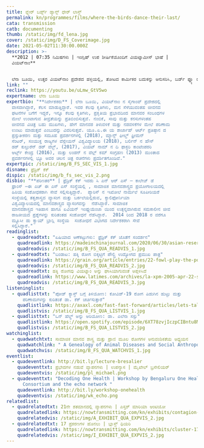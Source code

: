 ```yaml
---
title: ವ್ಹೇರ್ ಬರ್ಡ್ಸ್‌ ಡ್ಯಾನ್ಸ್‌ ಧೇರ್‌ ಲಾಸ್ಟ್‌
permalink: kn/programmes/films/where-the-birds-dance-their-last/
cata: transmission
catb: documenting
thumb: /static/img/fd_lena.jpg
cover: /static/img/D_FS_Coverimage.jpg
date: 2021-05-02T11:30:00.000Z
description: >-
  **2012 | 07:35 ನಿಮಿಷಗಳು | ಇಂಗ್ಲಿಷ್‌ ಉಪ ಶೀರ್ಷಿಕೆಯೊಂದಿಗೆ ವಿಯಟ್ನಾಮೀಸ್‌ ಭಾಷೆ |
  ವಿಯಟ್‌ನಾಂ‌**


  ಲೆನಾ ಬೂಯಿ, ಉತ್ತರ ವಿಯಟ್‌ನಾಂ ಪ್ರದೇಶದ ಹಳ್ಳಿಯಲ್ಲಿ, ತೋಟದ ಕಾರ್ಮಿಕರ ಬದುಕನ್ನು ಅನುಸರಿಸಿ, ಬರ್ಡ್‌ ಫ್ಲ್ಯೂ ರೋಗವನ್ನು ಕುರಿತಂತೆ ಪ್ರಮುಖ ಅಂಶಗಳನ್ನು ತೆರೆಯ ಮೇಲೆ ತಂದಿದ್ದಾರೆ. ಈ ಕಾರ್ಮಿಕರು, ಬಾತುಕೋಳಿಯ ಪುಕ್ಕಗಳನ್ನು ಬೇರ್ಪಡಿಸಿ, ಚೀನಾ ದೇಶಕ್ಕೆ ರಫ್ತು ಮಾಡುತ್ತಾರೆ. 2005 ರಲ್ಲಿ, ಬರ್ಡ್‌ ಫ್ಲ್ಯೂ ರೋಗವು, ಪಿಡುಗಿನ ರೂಪ ತಾಳಿ ಎಲ್ಲ ಕಡೆ ಹರಡಿದಾಗ, ಚೀನಾ ದೇಶವು ಬಾತುಕೋಳಿಯ ಪುಕ್ಕಗಳ ಆಮದನ್ನು ರದ್ದು ಪಡಿಸುತ್ತದೆ. ಈ ಪ್ರಕರಣದಿಂದಾಗಿ, ತೋಟದ ಕಾರ್ಮಿಕರು ಏನೆಲ್ಲಾ ಕಷ್ಟಗಳಿಗೆ ಗುರಿಯಾಗುತ್ತಾರೆ ಎಂಬುದನ್ನು, ಈ ಚಲನ ಚಿತ್ರದ ಮೂಲಕ, ಚಿತ್ರ ನಿರ್ದೇಶಕರು ಬೆಳಕಿಗೆ ತಂದಿದ್ದಾರೆ. ಪ್ರಾಣಿ ಪಕ್ಷಿಗಳನ್ನು ಮತ್ತು ಅವುಗಳಿಂದ ಉತ್ಪಾದಿಸಿದ ಪದಾರ್ಥಗಳನ್ನು, ಆಹಾರವಾಗಿ ಸೇವಿಸುವುದರಿಂದ ಸಂಭವಿಸುವ ಪರಿಣಾಮಗಳು, ಗ್ರಾಮೀಣ ಭೂ-ಪ್ರದೇಶಗಳ ಬದಲಾವಣೆಗಳು ಹಾಗೂ ಅನಾರೋಗ್ಯದ ಅಂಶವನ್ನೂ ಮೀರಿ ರೋಗಗಳಿಂದಾಗಿ ಮಾನವರ ಮೇಲೆ ಉಂಟಾಗುವ ಪ್ರಭಾವಗಳು, ಮುಂತಾದ ಹಲವು ವಿಷಯಗಳನ್ನು, ‘ವ್ಹೇರ್ ಬರ್ಡ್ಸ್‌ ಡ್ಯಾನ್ಸ್‌ ಧೇರ್‌ ಲಾಸ್ಟ್‌‌ʼ, ಚಿತ್ರವು, ಪ್ರತಿಬಿಂಬಿಸುತ್ತದೆ.
link: ""
reclink: https://youtu.be/uLmw_GtV5wo
expertname: ಲೆನಾ ಬೂಯಿ
expertbio: "**ನಿರ್ದೇಶಕರು** | ಲೆನಾ ಬೂಯಿ, ವಿಯಟ್‌ನಾಂ ನ ಸೈಗಾಂವ್‌ ಪ್ರದೇಶದಲ್ಲಿ
  ವಾಸವಾಗಿದ್ದಾರೆ, ಕೆಲಸ ಮಾಡುತ್ತಿದ್ದಾರೆ. ಇವರ ಕೆಲವು ಕೃತಿಗಳು, ಮನ ಸೆಳೆಯುವಂತಹ ಜೀವನದ
  ಘಟನೆಗಳ ಬಗೆಗೆ ಇದ್ದರೆ, ಇನ್ನೂ ಕೆಲವು ಕೃತಿಗಳು, ಪ್ರಕೃತಿಯ ಪ್ರಭಾವದಿಂದ ಮಾನವರ ಸಂಬಂಧಗಳ
  ಮೇಲೆ ಉಂಟಾಗುವ ತೀವ್ರತೆಯನ್ನು ಪ್ರತಿಬಿಂಬಿಸುತ್ತವೆ. ನಂಬಿಕೆ, ಸಾವು ಮತ್ತು ಕನಸುಗಳಂತಹ
  ಜೀವನದ ವಿಚಿತ್ರ ಬಹು ಮುಖಗಳು, ಹೇಗೆ ಮಾನವರ ತಿಳುವಳಿಕೆ ಮತ್ತು ನಡವಳಿಕೆಗಳ ಮೇಲೆ ಪರಿಣಾಮ
  ಉಂಟು ಮಾಡುತ್ತವೆ ಎಂಬುದನ್ನು ವಿವರಿಸುತ್ತವೆ. ಯೂ.ಏ.ಈ ಯ ಶಾರ್ಜಾಹ್‌ ಆರ್ಟ್‌ ಪ್ರತಿಷ್ಠಾನ ದ
  ಪ್ರಸ್ತುತೀಕರಣ ಮತ್ತು ಸಮೂಹ ಪ್ರದರ್ಶನಗಳಲ್ಲಿ (2018), ಮ್ಯಾನ್ಸ್‌ ಫೀಲ್ಡ್‌ ಫ್ರೀಮನ್‌
  ಸೆಂಟರ್‌, ಸಂಯುಕ್ತ ರಾಜ್ಯಗಳ ವೆಸ್ಲೇಯನ್‌ ವಿಶ್ವವಿದ್ಯಾಲಯ (2018), ಬರ್ಲಿನ್‌ ನ ಹೌಸ್‌
  ಡರ್‌ ಕುಲ್ಟುರೆನ್‌ ಡರ್‌ ವೆಲ್ಟ್‌, (2017), ವಿಯಟ್‌ ನಾಮ್‌ ನ ದಿ ಫಾಕ್ಟರಿ ಕಾಂಟೆಂಪರರಿ
  ಆರ್ಟ್ಸ್‌ ಕೇಂದ್ರ (2016), ಮತ್ತು ಲಂಡನ್‌ ನ ವೆಲ್ಲ್‌ ಕಮ್‌ ಸಂಗ್ರಹಣ (2013) ಮುಂತಾದ
  ಪ್ರದರ್ಶನಗಳಲ್ಲಿ ಭ್ಯೂ ಅವರ ಚಲನ ಚಿತ್ರ ರಚನೆಗಳು ಪ್ರದರ್ಶಿತಗೊಂಡಿವೆ."
expertpic: /static/img/B_FS_SEC_VIS_1.jpg
disname: ಫ್ರೆಡ್ರಿಕ್‌ ಕೆಕ್‌
dispic: /static/img/b_fs_sec_vis_2.png
disbio: "**ಪರಿಣತರ** | ಫ್ರೆಡ್ರಿಕ್‌ ಕೆಕ್‌ ಇವರು ಸಿ ಎನ್‌ ಆರ್‌ ಎಸ್‌ – ಕಾಲೇಜ್‌ ಡೆ
  ಫ್ರಾಂಸ್‌ –ಈ ಎಚ್‌ ಈ ಎಸ್‌ ಎಸ್‌ ಸಂಸ್ಥೆಯಲ್ಲಿ , ಸಾಮಾಜಿಕ ಮಾನವಶಾಸ್ತ್ರದ ಪ್ರಯೋಗಾಲಯದಲ್ಲಿ
  ಹಿರಿಯ ಸಂಶೋಧಕರಾಗಿ ಸೇವೆ ಸಲ್ಲಿಸುತ್ತಿದ್ದಾರೆ.  ಪ್ಯಾರಿಸ್‌ ನ ಇಖೋಲೆ ನಾರ್ಮಲೆ ಸೂಪೀರಿಯರೆ
  ಸಂಸ್ಥೆಯಲ್ಲಿ ತತ್ವಶಾಸ್ತ್ರದ ವ್ಯಾಸಂಗ ಮತ್ತು ಬರ್ಕಲೆಯಲ್ಲಿರುವ, ಕ್ಯಾಲಿಫೋರ್ನಿಯಾ
  ವಿಶ್ವವಿದ್ಯಾಲಯದಲ್ಲಿ ಮಾನವಶಾಸ್ತ್ರದ ವ್ಯಾಸಂಗವನ್ನು  ನೆಡೆಸಿದ್ದಾರೆ. ಸಾಮಾಜಿಕ
  ಮಾನವಶಾಸ್ತ್ರದ ಇತಿಹಾಸ ಹಾಗೂ ಏವಿಯನ್ ಇಂಫ್ಲುಯೆಂಜಾ ಯಿಂದ ಉತ್ಪನ್ನವಾಗಿರುವ ಸಮಕಾಲೀನ ಜೀವ
  ರಾಜಕೀಯದ ಪ್ರಶ್ನೆಗಳನ್ನು ಕುರಿತಂತಹ ಸಂಶೋಧನೆ ನೆಡೆಸಿದ್ದಾರೆ.  2014 ರಿಂದ 2018 ರ ವರೆಗೂ
  ಮ್ಯೂಸೀ ಡು ಕ್ವಾಯ್‌ ಬ್ರಾನ್ಲಿ ಸಂಸ್ಥೆಯ  ಸಂಶೋಧನೆ ವಿಭಾಗದ ನಿರ್ದೇಶಕರಾಗಿ ಸೇವೆ
  ಸಲ್ಲಿಸಿದ್ದಾರೆ."
readinglist:
  - quadreadtxt: "ಏಷಿಯಾದ ಅಣೆಕಟ್ಟುಗಳು: ಫ್ರೆಡ್ರಿಕ್‌ ಕೆಕ್‌ ಜೊತೆಗೆ ಸಂದರ್ಶನ"
    quadreadlink: https://madeinchinajournal.com/2020/06/30/asian-reservoirs-a-conversation-with-frederic-keck/
    quadreadvis: /static/img/B_FS_QUA_READVIS_1.jpg
  - quadreadtxt: "ಬಂಡಾಟ: ಹಕ್ಕಿ ರೋಗ ಬಿಕ್ಕಟ್ಟಿಗೆ ಪೌಲ್ಟ್ರಿ ಉದ್ಯೋಗದ ಪ್ರಮುಖ ಪಾತ್ರ"
    quadreadlink: https://grain.org/article/entries/22-fowl-play-the-poultry-industry-s-central-role-in-the-bird-flu-crisis
    quadreadvis: /static/img/B_FS_QUA_READVIS_2.jpg
  - quadreadtxt: ಹಕ್ಕಿ ರೋಗವು ವಿಯಟ್ನಾಂ ಅನ್ನು ಘಾಸಿಯಾಗುವಂತೆ ಅಪ್ಪಳಿಸಿದೆ
    quadreadlink: https://www.latimes.com/archives/la-xpm-2005-apr-22-sci-vietflu22-story.html
    quadreadvis: /static/img/B_FS_QUA_READVIS_3.jpg
listeninglist:
  - quadlisttxt: "ಪೋಡ್‌ ಕ್ಯಾಸ್ಟ್‌ ಬಗ್ಗೆ ತಿಳಿಯೋಣ: ಕೋವಿಡ್-19‌ ರೋಗ ಪಿಡುಗಿನ ಹುಟ್ಟು ಮತ್ತು
      ಪರಿಣಾಮಗಳನ್ನು ಕುರಿತಂತೆ ಡಾ. ಕೆಕ್‌ ಚರ್ಚಿಸುತ್ತಾರೆ"
    quadlistlink: https://axaxl.com/fast-fast-forward/articles/lets-talk-podcast-dr-keck-discusses-the-origins-and-implications-of-the-covid-19-pandemic
    quadlistvis: /static/img/B_FS_QUA_LISTVIS_1.jpg
  - quadlisttxt: "ಒನ್‌ ಹೆಲ್ಥ್‌ ಅನ್ನು ಅರಿಯೋಣ: ಡಾ. ಎಲೆನಾ ಸಸ್ಸು"
    quadlistlink: https://open.spotify.com/episode/6XT78zvjIczpCIBntu8M4Q
    quadlistvis: /static/img/B_FS_QUA_LISTVIS_2.jpg
watchinglist:
  - quadwatchtxt: ಸಾಮಾಜಿಕ ಮಾನವ ಶಾಸ್ತ್ರ ಮತ್ತು ಪ್ರಾಣಿ ಮೂಲ ರೋಗಗಳ ಅನುವಂಶಿಕತೆಯ ಅಧ್ಯಯನ
    quadwatchlink: " A Genealogy of Animal Diseases and Social Anthropology"
    quadwatchvis: /static/img/B_FS_QUA_WATCHVIS_1.jpg
eventlist:
  - quadeventlink: http://bit.ly/lecture-bresalier
    quadeventtxt: ಪ್ರಭೇದಗಳ ನಡುವೆ ವ್ಯಾಪನಗಳು | ಉಪನ್ಯಾಸ | ಮೈಖೇಲ್‌ ಬ್ರಸೇಲಿಯರ್‌
    quadeventvis: /static/img/pl_michael.png
  - quadeventtxt: "Decoding One Health | Workshop by Bengaluru One Health City
      Consortium and the echo network "
    quadeventlink: http://bit.ly/workshop-onehealth
    quadeventvis: /static/img/wk_echo.png
relatedlist:
  - quadrelatedtxt: 21ನೇ ಶತಮಾನದಲ್ಲಿ ವ್ಯಾಪನಗಳು | ಎಸ್ತರ್‌ ಮಾರಿಯಾ ಆಂಟಿಯೋ
    quadrelatedlink: https://nowtransmitting.com/kn/exhibits/contagion-21st-century/
    quadrelatedvis: /static/img/A_EXHIBIT_QUA_EXPVIS_2.jpg
  - quadrelatedtxt: 17 ಪ್ರಕರಣಗಳ ಹೊನಲು | ಬ್ಲಾಸ್ಟ್‌ ಥಿಯರಿ
    quadrelatedlink: https://nowtransmitting.com/kn/exhibits/cluster-17-cases/
    quadrelatedvis: /static/img/I_EXHIBIT_QUA_EXPVIS_2.jpg
---
```

